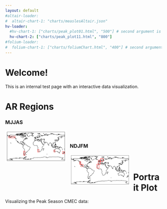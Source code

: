 ```yaml
---
layout: default
#altair-loader:
#  altair-chart-1: "charts/measlesAltair.json"
hv-loader:
  #hv-chart-1: ["charts/peak_plot01.html", "500"] # second argument is the desired height
  hv-chart-2: ["charts/peak_plot11.html", "800"] 
#folium-loader:
#  folium-chart-1: ["charts/foliumChart.html", "400"] # second argument is the desired height
---
```


# Welcome!

This is an internal test page with an interactive data visualization.

# AR Regions
### MJJAS

<img src="images/MJJAS.png"
     alt="MJJAS"
     style="float: left; margin-right:10px;" />
<br>

### NDJFM

<img src="images/NDJFM.png"
     alt="NDJFM"
     style="float: left; margin-right:10px;" />
<br>

# Portrait Plot

Visualizing the Peak Season CMEC data:

<div id="hv-chart-2"></div>
